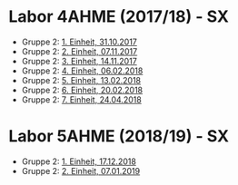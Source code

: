 # Labor 4AHME (2017/18) - SX

* Gruppe 2: [1. Einheit, 31.10.2017](https://github.com/HTLMechatronics/m14-la1-sx/blob/mangem13/mangem13/1.Protokoll%2031.102017.md)
* Gruppe 2: [2. Einheit, 07.11.2017](https://github.com/HTLMechatronics/m14-la1-sx/blob/mangem13/mangem13/2.Protokoll%20%207.11.2017.md)
* Gruppe 2: [3. Einheit, 14.11.2017](https://github.com/HTLMechatronics/m14-la1-sx/blob/mangem13/mangem13/3.Protokoll%2014.11.2017.md)
* Gruppe 2: [4. Einheit, 06.02.2018](https://github.com/HTLMechatronics/m14-la1-sx/blob/mangem13/mangem13/4.Protokoll_6.2.2018.md)
* Gruppe 2: [5. Einheit, 13.02.2018](https://github.com/HTLMechatronics/m14-la1-sx/blob/mangem13/mangem13/5.Protokoll_13.02.2018.md)
* Gruppe 2: [6. Einheit, 20.02.2018](https://github.com/HTLMechatronics/m14-la1-sx/blob/mangem13/mangem13/6.Protokoll_20.02.2018.md)
* Gruppe 2: [7. Einheit, 24.04.2018](https://github.com/HTLMechatronics/m14-la1-sx/blob/mangem13/mangem13/7.Protokoll_24.04.2018.md)

# Labor 5AHME (2018/19) - SX

* Gruppe 2: [1. Einheit, 17.12.2018](https://github.com/HTLMechatronics/m14-la1-sx/blob/mangem13/mangem13/protkoll_g2_mangem13_2018-12-17.md)
* Gruppe 2: [2. Einheit, 07.01.2019](https://github.com/HTLMechatronics/m14-la1-sx/blob/mangem13/protokoll_g2_mangem13_2019-01-07.md)
